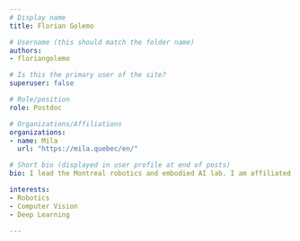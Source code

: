 ```yaml
---
# Display name
title: Florian Golemo

# Username (this should match the folder name)
authors:
- floriangolemo

# Is this the primary user of the site?
superuser: false

# Role/position
role: Postdoc

# Organizations/Affiliations
organizations:
- name: Mila
  url: "https://mila.quebec/en/"

# Short bio (displayed in user profile at end of posts)
bio: I lead the Montreal robotics and embodied AI lab. I am affiliated with Université de Montréal, Mila, and I hold a CIFAR AI chair.

interests:
- Robotics
- Computer Vision
- Deep Learning

---
```

